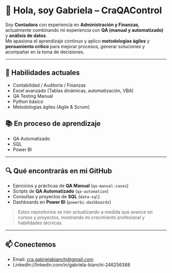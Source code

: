 # 👋 Hola, soy Gabriela – CraQAControl

Soy **Contadora** con experiencia en **Administración y Finanzas**, actualmente combinando mi experiencia con **QA (manual y automatizado)** y **análisis de datos**.  
Me apasiona el aprendizaje continuo y aplico **metodologías ágiles** y **pensamiento crítico** para mejorar procesos, generar soluciones y acompañar en la toma de decisiones.

---
## 🚀 Habilidades actuales
- Contabilidad / Auditoría / Finanzas  
- Excel avanzado (Tablas dinámicas, automatización, VBA)  
- QA Testing Manual  
- Python básico  
- Metodologías ágiles (Agile & Scrum)  

## 📚 En proceso de aprendizaje
- QA Automatizado  
- SQL  
- Power BI  

---
## 🔍 Qué encontrarás en mi GitHub
- Ejercicios y prácticas de **QA Manual** (`qa-manual-cases`)  
- Scripts de **QA Automatizado** (`qa-automation`)  
- Consultas y proyectos de **SQL** (`data-sql`)  
- Dashboards en **Power BI** (`powerbi-dashboards`)  

> Estos repositorios se irán actualizando a medida que avance en cursos y proyectos, mostrando mi crecimiento profesional y habilidades técnicas.

---
## 📫 Conectemos
- Email: cra.gabrielabianchi@gmail.com
- LinkedIn://linkedin.com/in/gabriela-bianchi-246256388
